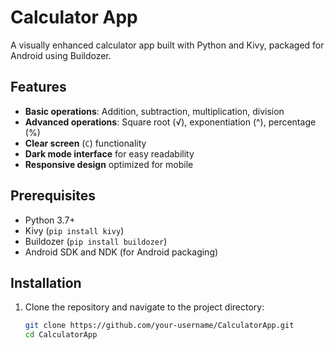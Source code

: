 # Calculator App

A visually enhanced calculator app built with Python and Kivy, packaged for Android using Buildozer.

## Features

- **Basic operations**: Addition, subtraction, multiplication, division
- **Advanced operations**: Square root (√), exponentiation (^), percentage (%)
- **Clear screen** (`C`) functionality
- **Dark mode interface** for easy readability
- **Responsive design** optimized for mobile

## Prerequisites

- Python 3.7+
- Kivy (`pip install kivy`)
- Buildozer (`pip install buildozer`)
- Android SDK and NDK (for Android packaging)

## Installation

1. Clone the repository and navigate to the project directory:
   ```bash
   git clone https://github.com/your-username/CalculatorApp.git
   cd CalculatorApp
